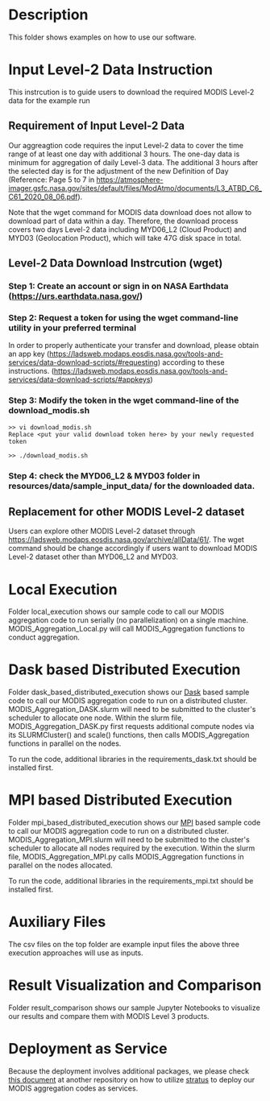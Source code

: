# Description
This folder shows examples on how to use our software.

# Input Level-2 Data Instruction
This instrcution is to guide users to download the required MODIS Level-2 data for the example run 

## Requirement of Input Level-2 Data 
Our aggreagtion code requires the input Level-2 data to cover the time range of at least one day with additional 3 hours. The one-day data is minimum for aggregation of daily Level-3 data. The additional 3 hours after the selected day is for the adjustment of the new Definition of Day (Reference: Page 5 to 7 in https://atmosphere-imager.gsfc.nasa.gov/sites/default/files/ModAtmo/documents/L3_ATBD_C6_C61_2020_08_06.pdf).

Note that the wget command for MODIS data download does not allow to download part of data within a day. Therefore, the download process covers two days Level-2 data including MYD06_L2 (Cloud Product) and MYD03 (Geolocation Product), which will take 47G disk space in total. 

## Level-2 Data Download Instrcution (wget)

### Step 1: Create an account or sign in on NASA Earthdata (https://urs.earthdata.nasa.gov/) 

### Step 2: Request a token for using the wget command-line utility in your preferred terminal
In order to properly authenticate your transfer and download, please obtain an app key (https://ladsweb.modaps.eosdis.nasa.gov/tools-and-services/data-download-scripts/#requesting) according to these instructions. (https://ladsweb.modaps.eosdis.nasa.gov/tools-and-services/data-download-scripts/#appkeys) 

### Step 3: Modify the token in the wget command-line of the download_modis.sh 
```
>> vi download_modis.sh
Replace <put your valid download token here> by your newly requested token

>> ./download_modis.sh
```
### Step 4: check the MYD06_L2 & MYD03 folder in resources/data/sample_input_data/ for the downloaded data.

## Replacement for other MODIS Level-2 dataset
Users can explore other MODIS Level-2 dataset through https://ladsweb.modaps.eosdis.nasa.gov/archive/allData/61/. The wget command should be change accordingly if users want to download MODIS Level-2 dataset other than MYD06_L2 and MYD03.

# Local Execution
Folder local_execution shows our sample code to call our MODIS aggregation code to run serially (no parallelization) on a single machine. MODIS_Aggregation_Local.py will call MODIS_Aggregation functions to conduct aggregation.

# Dask based Distributed Execution
Folder dask_based_distributed_execution shows our [Dask](https://dask.org/) based sample code to call our MODIS aggregation code to run on a distributed cluster. MODIS_Aggregation_DASK.slurm will need to be submitted to the cluster's scheduler to allocate one node. Within the slurm file, MODIS_Aggregation_DASK.py first requests additional compute nodes via its SLURMCluster() and scale() functions, then calls MODIS_Aggregation functions in parallel on the nodes.

To run the code, additional libraries in the requirements_dask.txt should be installed first.

# MPI based Distributed Execution
Folder mpi_based_distributed_execution shows our [MPI](https://en.wikipedia.org/wiki/Message_Passing_Interface) based sample code to call our MODIS aggregation code to run on a distributed cluster. MODIS_Aggregation_MPI.slurm will need to be submitted to the cluster's scheduler to allocate all nodes required by the execution. Within the slurm file, MODIS_Aggregation_MPI.py calls MODIS_Aggregation functions in parallel on the nodes allocated.

To run the code, additional libraries in the requirements_mpi.txt should be installed first.

# Auxiliary Files
The csv files on the top folder are example input files the above three execution approaches will use as inputs.

# Result Visualization and Comparison
Folder result_comparison shows our sample Jupyter Notebooks to visualize our results and compare them with MODIS Level 3 products.

# Deployment as Service
Because the deployment involves additional packages, we please check [this document](https://github.com/big-data-lab-umbc/stratus/blob/master/Stratus-MODIS-Aggregation-Deployment.md) at another repository on how to utilize [stratus](https://github.com/nasa-nccs-cds/stratus) to deploy our MODIS aggregation codes as services.

